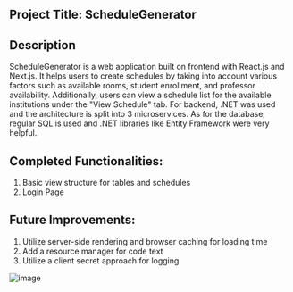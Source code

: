 ## Project Title: ScheduleGenerator

## Description

ScheduleGenerator is a web application built on frontend with React.js and Next.js. 
It helps users to create schedules by taking into account various factors such as available rooms, 
student enrollment, and professor availability. Additionally, users can view a schedule list
for the available institutions under the "View Schedule" tab. For backend, .NET was used and the
architecture is split into 3 microservices. As for the database, regular SQL is used and .NET libraries
like Entity Framework were very helpful.

## Completed Functionalities:
  1. Basic view structure for tables and schedules
  2. Login Page

## Future Improvements:
  1. Utilize server-side rendering and browser caching for loading time
  2. Add a resource manager for code text
  3. Utilize a client secret approach for logging


![image](https://github.com/user-attachments/assets/cc80cda3-cda0-4696-b9ae-df2078d450c6)
